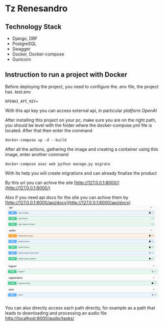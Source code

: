 # Tz Renesandro

## Technology Stack
+ Django, DRF
+ PostgreSQL
+ Swagger
+ Docker, Docker-compose
+ Gunicorn

## Instruction to run a project with Docker

Before deploying the project, you need to configure the .env file, the project has .test.env
```
OPENAI_API_KEY=
```
With this api key you can access external api, in particular _platform OpenAI_

After installing this project on your pc, make sure you are on the right path, you should be level with the folder where the docker-compose.yml file is located. 
After that then enter the command 
```
docker-compose up -d --build
```
After all the actions, gathering the image and creating a container using this image, enter another command 
```
docker-compose exec web python manage.py migrate
```

With its help you will create migrations and can already finalize the product 

By this url you can achive the site [http://127.0.0.1:8000/](http://127.0.0.1:8000/)

Also if you need api docs for the site you can achive them by [http://127.0.0.1:8000/api/docs](http://127.0.0.1:8000/api/docs)
![](media_readme/api_docs_1.jpg)
![](media_readme/api_docs_2.jpg)

You can also directly access each path directly, for example as a path that leads to downloading and processing an audio file
[http://localhost:8000/audio/tasks/](http://localhost:8000/audio/tasks/)

